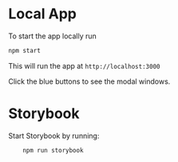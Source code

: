 # Local App
To start the app locally run 

```sh
npm start
```

This will run the app at `http://localhost:3000`

Click the blue buttons to see the modal windows.

# Storybook

Start Storybook by running:

```sh
    npm run storybook
```
